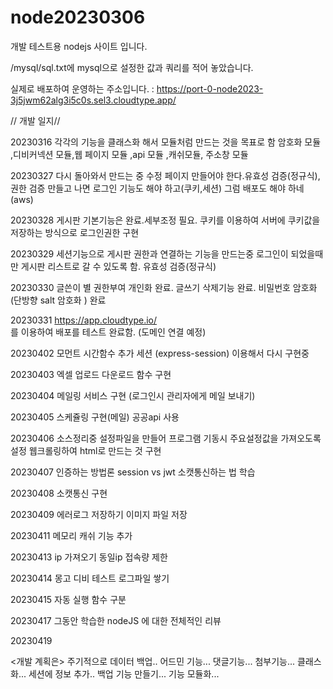 # node20230306

개발 테스트용 nodejs 사이트 입니다.

/mysql/sql.txt에 mysql으로 설정한 값과 쿼리를 적어 놓았습니다.

실제로 배포하여 운영하는 주소입니다.
:
https://port-0-node2023-3j5jwm62alg3i5c0s.sel3.cloudtype.app/

// 개발 일지//

20230316 각각의 기능을 클래스화 해서 모듈처럼 만드는 것을 목표로 함
암호화 모듈 ,디비커넥션 모듈,웹 페이지 모듈 ,api 모듈 ,캐쉬모듈, 주소창 모듈

20230327 다시 돌아와서 만드는 중
수정 페이지 만들어야 한다.유효성 검증(정규식), 권한 검증
만들고 나면 로그인 기능도 해야 하고(쿠키,세션)
그럼 배포도 해야 하네(aws)

20230328
게시판 기본기능은 완료.세부조정 필요.
쿠키를 이용하여 서버에 쿠키값을 저장하는 방식으로 로그인권한 구현

20230329
세션기능으로 게시판 권한과 연결하는 기능을 만드는중
로그인이 되었을때만 게시판 리스트로 갈 수 있도록 함.
유효성 검증(정규식)

20230330
글쓴이 별 권한부여 개인화 완료.
글쓰기 삭제기능 완료.
비밀번호 암호화(단방향 salt 암호화 ) 완료

20230331
https://app.cloudtype.io/  
를 이용하여 배포를 테스트 완료함. (도메인 연결 예정)

20230402
모먼트 시간함수 추가
세션 (express-session) 이용해서 다시 구현중

20230403
엑셀 업로드 다운로드 함수 구현

20230404
메일링 서비스 구현 (로그인시 관리자에게 메일 보내기)

20230405
스케쥴링 구현(메일)
공공api 사용

20230406
소스정리중
설정파일을 만들어 프로그램 기동시 주요설정값을 가져오도록 설정
웹크롤링하여 html로 만드는 것 구현

20230407
인증하는 방법론 session vs jwt
소캣통신하는 법 학습

20230408
소캣통신 구현

20230409
에러로그 저장하기
이미지 파일 저장

20230411
메모리 캐쉬 기능 추가

20230413
ip 가져오기
동일ip 접속량 제한

20230414
몽고 디비 테스트
로그파일 쌓기

20230415
자동 실행 함수 구분

20230417
그동안 학습한 nodeJS 에 대한 전체적인 리뷰

20230419

<개발 계획은>
주기적으로 데이터 백업..
어드민 기능...
댓글기능...
첨부기능...
클래스화...
세션에 정보 추가..
백업 기능 만들기...
기능 모듈화...
